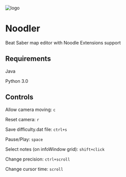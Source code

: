 ![logo](https://lh3.googleusercontent.com/fife/AAWUweUu5NyUl4wehTBhwgo989ldefwiLnmr0wwG5bcaBv9AkYhIbejawMXDfWWwJWfFk_TPWWiwpAAO41NtJOq5d0ruDcNmT6yDLfQcYlYvFJoO1pWDGtCSjhzbyDiQMocYY1UpiAgq2HJ9LgT5EPXTgu2gqOZFpuNDk48tt2dXx46d53TnaKkm0mR9JXPYw2mygeyY663aA_8gC9t3MdjWeoWlyvI_MXsZxPsWQpJj_sV2dT0shk-ludnlz0eVbe5vzhIEDrPefnYN5lpPKEgQioV47WSo3VcKVy6z39laWydDvMZDAW0NJTrvrb6Uz-Fm6FALHfXq-6ggsv5E9GOdsWW6wL2idPVtdsZ1bp-Ap-vU8cSD-bYuG6xbjzv_CjghxtXqrz0ieEN2QZEY1CEV-zPljOU4b-WEVDTDBmil3nPbkC5mrzcQx5WQNacg77ZkCGL3YKS5w2qJqByIy-i67Iyn1fJu7MG7uUx_kUZKGFXw5uszXqkprwCW8nDZUlToT9HHR2ZvEjDuX0T4K1OYvhD3GupWkL7eFNnuZtjeQI2iQ2nAqK-h4Q-8xWl21qZZvuqRrxcU_7baUPFSSuc4asJKYnhTd0GOn2C_od0TT7LCMbh30SaLXtUdOH0h31y52IDzoDftozY7CjBaw2r40lputW3X7CkOCh_-TRXtC-j43TUiftXK2nXNuzd3Lyu1jhz38SoQej0lxRsfI-BvjolwOnBK6WGVkWBicKFzZSDV_CfDJzL_Lgdzd7fKKmgzOqn7DwuRZR7VHko6mXo=w1440-h786)

# Noodler
Beat Saber map editor with Noodle Extensions support
## Requirements
Java

Python 3.0
## Controls
Allow camera moving: `c`

Reset camera: `r`

Save difficulty.dat file: `ctrl+s`

Pause/Play: `space`

Select notes (on infoWindow grid): `shift+click`

Change precision: `ctrl+scroll`

Change cursor time: `scroll`